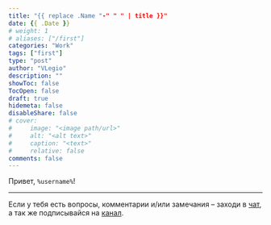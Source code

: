 ```yaml
---
title: "{{ replace .Name "-" " " | title }}"
date: {{ .Date }}
# weight: 1
# aliases: ["/first"]
categories: "Work"
tags: ["first"]
type: "post"
author: "VLegio"
description: ""
showToc: false
TocOpen: false
draft: true
hidemeta: false
disableShare: false
# cover:
#     image: "<image path/url>"
#     alt: "<alt text>"
#     caption: "<text>"
#     relative: false
comments: false
---
```


Привет, `%username%`!

---
Если у тебя есть вопросы, комментарии и/или замечания – заходи в [чат](https://t.me/cursor_legiona_chat), а так же подписывайся на [канал](https://t.me/cursor_legiona).
